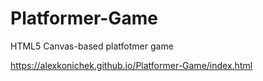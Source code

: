 # Platformer-Game
HTML5 Canvas-based platfotmer game


https://alexkonichek.github.io/Platformer-Game/index.html

